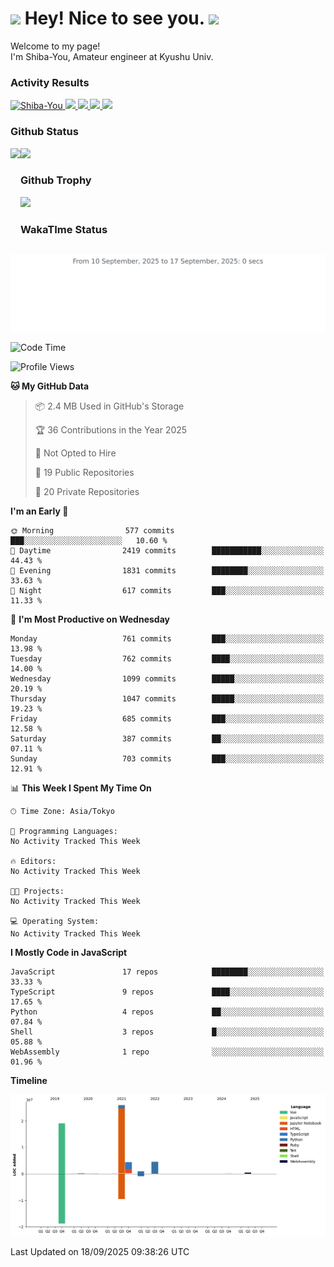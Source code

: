 <h1>
  <img src="https://emojis.slackmojis.com/emojis/images/1531849430/4246/blob-sunglasses.gif?1531849430" width="30"/> 
  Hey! Nice to see you.
  <img src="https://emojis.slackmojis.com/emojis/images/1531849430/4246/blob-sunglasses.gif?1531849430" width="30"/> 
</h1>
<p>
  Welcome to my page! <br />
  I'm Shiba-You, Amateur engineer at Kyushu Univ.
</p>


<h3>
  Activity Results
</h3>
<p align="left"> 
  <!--   GitHub  -->
  <a href="https://github.com/Shiba-You/Shiba-You/">
    <img src="https://komarev.com/ghpvc/?username=Shiba-You" alt="Shiba-You" />
  </a>
  <a href="https://github.com/Shiba-You">
    <img height="20" src="https://img.shields.io/github/followers/Shiba-You?label=follow&logo=github&style=flat" />
  </a>
  
  <!-- Qiita -->
  <a href="http://qiita.com/Shiba-You">
    <img height="20" src="https://qiita-badge.apiapi.app/s/Shiba-You/posts.svg" />
  </a>
  <a href="http://qiita.com/Shiba-You">
    <img height="20" src="https://qiita-badge.apiapi.app/s/Shiba-You/contributions.svg" />
  </a>
  <a href="http://qiita.com/Shiba-You">
    <img height="20" src="https://qiita-badge.apiapi.app/s/Shiba-You/followers.svg" />
  </a>
</p>


<h3>
  Github Status
</h3>
<div>
  <img height="170" align="left" src="https://github-readme-stats.vercel.app/api?username=Shiba-You&theme=tokyonight" />
  <img height="170" src="https://github-readme-stats.vercel.app/api/top-langs/?username=Shiba-You&theme=tokyonight&layout=compact" />
</div>

<h3>
  Github Trophy
</h3>
<div>
  <img width="800" src="https://github-profile-trophy.vercel.app/?username=Shiba-You&theme=tokyonight" />
</div>


<h3>
  WakaTIme Status
</h3>
<img src="https://github.com/Shiba-You/Shiba-You/blob/main/images/stat.svg" alt="Shiba-You WakaTime Activity"/>

<!--START_SECTION:waka-->
![Code Time](http://img.shields.io/badge/Code%20Time-1%2C094%20hrs%2039%20mins-blue)

![Profile Views](http://img.shields.io/badge/Profile%20Views-0-blue)

**🐱 My GitHub Data** 

> 📦 2.4 MB Used in GitHub's Storage 
 > 
> 🏆 36 Contributions in the Year 2025
 > 
> 🚫 Not Opted to Hire
 > 
> 📜 19 Public Repositories 
 > 
> 🔑 20 Private Repositories 
 > 
**I'm an Early 🐤** 

```text
🌞 Morning                577 commits         ███░░░░░░░░░░░░░░░░░░░░░░   10.60 % 
🌆 Daytime                2419 commits        ███████████░░░░░░░░░░░░░░   44.43 % 
🌃 Evening                1831 commits        ████████░░░░░░░░░░░░░░░░░   33.63 % 
🌙 Night                  617 commits         ███░░░░░░░░░░░░░░░░░░░░░░   11.33 % 
```
📅 **I'm Most Productive on Wednesday** 

```text
Monday                   761 commits         ███░░░░░░░░░░░░░░░░░░░░░░   13.98 % 
Tuesday                  762 commits         ████░░░░░░░░░░░░░░░░░░░░░   14.00 % 
Wednesday                1099 commits        █████░░░░░░░░░░░░░░░░░░░░   20.19 % 
Thursday                 1047 commits        █████░░░░░░░░░░░░░░░░░░░░   19.23 % 
Friday                   685 commits         ███░░░░░░░░░░░░░░░░░░░░░░   12.58 % 
Saturday                 387 commits         ██░░░░░░░░░░░░░░░░░░░░░░░   07.11 % 
Sunday                   703 commits         ███░░░░░░░░░░░░░░░░░░░░░░   12.91 % 
```


📊 **This Week I Spent My Time On** 

```text
🕑︎ Time Zone: Asia/Tokyo

💬 Programming Languages: 
No Activity Tracked This Week

🔥 Editors: 
No Activity Tracked This Week

🐱‍💻 Projects: 
No Activity Tracked This Week

💻 Operating System: 
No Activity Tracked This Week
```

**I Mostly Code in JavaScript** 

```text
JavaScript               17 repos            ████████░░░░░░░░░░░░░░░░░   33.33 % 
TypeScript               9 repos             ████░░░░░░░░░░░░░░░░░░░░░   17.65 % 
Python                   4 repos             ██░░░░░░░░░░░░░░░░░░░░░░░   07.84 % 
Shell                    3 repos             █░░░░░░░░░░░░░░░░░░░░░░░░   05.88 % 
WebAssembly              1 repo              ░░░░░░░░░░░░░░░░░░░░░░░░░   01.96 % 
```



**Timeline**

![Lines of Code chart](https://raw.githubusercontent.com/Shiba-You/Shiba-You/main/assets/bar_graph.png)


 Last Updated on 18/09/2025 09:38:26 UTC
<!--END_SECTION:waka-->
